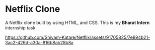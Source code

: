 # Netflix Clone
A Netflix clone built by using HTML, and CSS. This is my **Bharat Intern** internship task.



https://github.com/Shivam-Katare/Netflix/assets/91705825/7e894b21-3ac2-426d-a30a-816b8ab28b8a


